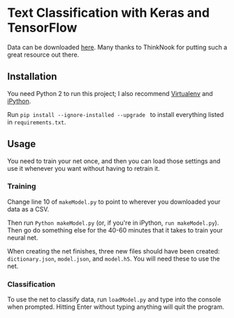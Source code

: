 # Text Classification with Keras and TensorFlow

Data can be downloaded [here](http://thinknook.com/twitter-sentiment-analysis-training-corpus-dataset-2012-09-22/). Many thanks to ThinkNook for putting such a great resource out there.

## Installation

You need Python 2 to run this project; I also recommend [Virtualenv](https://virtualenv.pypa.io/en/stable/) and [iPython](https://ipython.org/).

Run `pip install --ignore-installed --upgrade ` to install everything listed in `requirements.txt`.

## Usage
You need to train your net once, and then you can load those settings and use it whenever you want without having to retrain it.

### Training
Change line 10 of `makeModel.py` to point to wherever you downloaded your data as a CSV.

Then run `Python makeModel.py` (or, if you're in iPython, `run makeModel.py`). Then go do something else for the 40-60 minutes that it takes to train your neural net.

When creating the net finishes, three new files should have been created: `dictionary.json`, `model.json`, and `model.h5`. You will need these to use the net.

### Classification
To use the net to classify data, run `loadModel.py` and type into the console when prompted. Hitting Enter without typing anything will quit the program.
